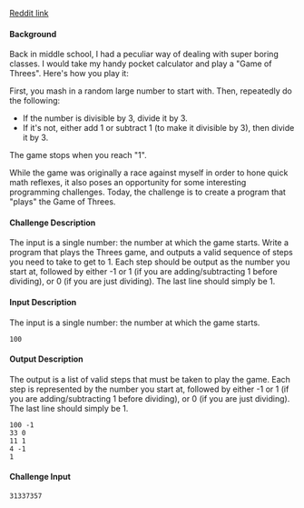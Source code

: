 [Reddit link](https://old.reddit.com/r/dailyprogrammer/3r7wxz/20151102_challenge_239_easy_a_game_of_threes/ "Reddit Link")

#### Background ####

Back in middle school, I had a peculiar way of dealing with super boring classes. I would take my handy pocket calculator and play a "Game of Threes". Here's how you play it:

First, you mash in a random large number to start with. Then, repeatedly do the following:

* If the number is divisible by 3, divide it by 3.
* If it's not, either add 1 or subtract 1 (to make it divisible by 3), then divide it by 3.

The game stops when you reach "1".

While the game was originally a race against myself in order to hone quick math reflexes, it also poses an opportunity for some interesting programming challenges. Today, the challenge is to create a program that "plays" the Game of Threes.

#### Challenge Description ####

The input is a single number: the number at which the game starts. Write a program that plays the Threes game, and outputs a valid sequence of steps you need to take to get to 1. Each step should be output as the number you start at, followed by either -1 or 1 (if you are adding/subtracting 1 before dividing), or 0 (if you are just dividing). The last line should simply be 1.

#### Input Description ####

The input is a single number: the number at which the game starts.

    100

#### Output Description ####

The output is a list of valid steps that must be taken to play the game. Each step is represented by the number you start at, followed by either -1 or 1 (if you are adding/subtracting 1 before dividing), or 0 (if you are just dividing). The last line should simply be 1.

    100 -1
    33 0
    11 1
    4 -1
    1

#### Challenge Input ####

    31337357
